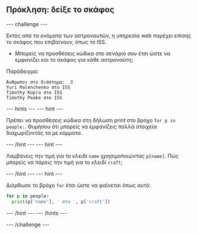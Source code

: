 ## Πρόκληση: δείξε το σκάφος

\--- challenge \---

Εκτός από τα ονόματα των αστροναυτών, η υπηρεσία web παρέχει επίσης το σκάφος που επιβαίνουν, όπως το ISS.

+ Μπορείς να προσθέσεις κώδικα στο σενάριό σου έτσι ώστε να εμφανίζει και το σκάφος για κάθε αστροναύτη; 

Παράδειγμα:

    Άνθρωποι στο διάστημα:  3
    Yuri Malenchenko στο ISS
    Timothy Kopra στο ISS
    Timothy Peake στο ISS
    

\--- hints \--- \--- hint \---

Πρέπει να προσθέσεις κώδικα στη δήλωση print στο βρόχο `for p in people:`. Θυμήσου ότι μπορείς να εμφανίζεις πολλά στοιχεία διαχωρίζοντάς τα με κόμματα.

\--- /hint \--- \--- hint \---

Λαμβάνεις την τιμή για το κλειδί `name` χρησιμοποιώντας `p[name]`. Πώς μπορείς να πάρεις την τιμή για το κλειδί `craft`;

\--- /hint \--- \--- hint \---

Διόρθωσε το βρόχο `for` έτσι ώστε να φαίνεται όπως αυτό:

```python
for p in people:
  print(p['name'], ' στο ', p['craft'])
```

\--- /hint \--- \--- /hints \---

\--- /challenge \---